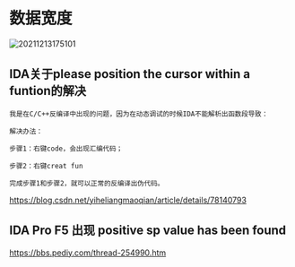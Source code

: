 # 数据宽度

![20211213175101](https://cdn.jsdelivr.net/gh/nzcv/picgo/20211213175101.png)

## IDA关于please position the cursor within a funtion的解决

```shell
我是在C/C++反编译中出现的问题，因为在动态调试的时候IDA不能解析出函数段导致：

解决办法：

步骤1：右键code，会出现汇编代码；

步骤2：右键creat fun 

完成步骤1和步骤2，就可以正常的反编译出伪代码。
```

https://blog.csdn.net/yiheliangmaoqian/article/details/78140793


## IDA Pro F5 出现 positive sp value has been found

https://bbs.pediy.com/thread-254990.htm
